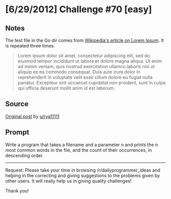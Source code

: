 # [6/29/2012] Challenge #70 [easy]

## Notes

The text file in the Go dir comes from [Wikipedia's article on Lorem Ipsum](https://en.wikipedia.org/wiki/Lorem_ipsum#Example_text). It is repeated three times.

> Lorem ipsum dolor sit amet, consectetur adipiscing elit, sed do eiusmod tempor incididunt ut labore et dolore magna aliqua. Ut enim ad minim veniam, quis nostrud exercitation ullamco laboris nisi ut aliquip ex ea commodo consequat. Duis aute irure dolor in reprehenderit in voluptate velit esse cillum dolore eu fugiat nulla pariatur. Excepteur sint occaecat cupidatat non proident, sunt in culpa qui officia deserunt mollit anim id est laborum.

## Source

[Original post](https://old.reddit.com/r/dailyprogrammer/comments/vsv3g/6292012_challenge_70_easy/) by [u/rya11111](https://old.reddit.com/user/rya11111)

## Prompt

Write a program that takes a filename and a parameter n and prints the n most common words in the file, and the count of their occurrences, in descending order.

___________________________________________

Request: Please take your time in browsing /r/dailyprogrammer_ideas and helping in the correcting and giving suggestions to the problems given by other users. It will really help us in giving quality challenges!

Thank you!
